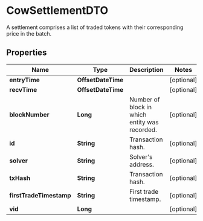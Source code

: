 

# CowSettlementDTO

A settlement comprises a list of traded tokens with their corresponding price in the batch.

## Properties

| Name | Type | Description | Notes |
|------------ | ------------- | ------------- | -------------|
|**entryTime** | **OffsetDateTime** |  |  [optional] |
|**recvTime** | **OffsetDateTime** |  |  [optional] |
|**blockNumber** | **Long** | Number of block in which entity was recorded. |  [optional] |
|**id** | **String** | Transaction hash. |  [optional] |
|**solver** | **String** | Solver&#39;s address. |  [optional] |
|**txHash** | **String** | Transaction hash. |  [optional] |
|**firstTradeTimestamp** | **String** | First trade timestamp. |  [optional] |
|**vid** | **Long** |  |  [optional] |



